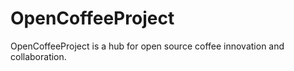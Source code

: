 # OpenCoffeeProject

OpenCoffeeProject is a hub for open source coffee innovation and collaboration.
